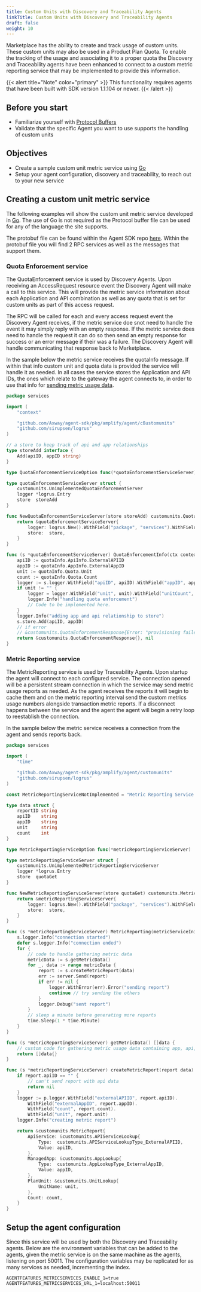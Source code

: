 ```yaml
---
title: Custom Units with Discovery and Traceability Agents
linkTitle: Custom Units with Discovery and Traceability Agents
draft: false
weight: 10
---
```

Marketplace has the ability to create and track usage of custom units. These custom units may also be used in a Product Plan Quota. To enable the tracking of the usage and associating it to a proper quota the Discovery and Traceability agents have been enhanced to connect to a custom metric reporting service that may be implemented to provide this information.

{{< alert title="Note" color="primary" >}}
This functionality requires agents that have been built with SDK version 1.1.104 or newer.
{{< /alert >}}

## Before you start

* Familiarize yourself with [Protocol Buffers](https://protobuf.dev/)
* Validate that the specific Agent you want to use supports the handling of custom units

## Objectives

* Create a sample custom unit metric service using [Go](https://go.dev/)
* Setup your agent configuration, discovery and traceability, to reach out to your new service

## Creating a custom unit metric service

The following examples will show the custom unit metric service developed in [Go](https://go.dev/). The use of Go is not required as the Protocol buffer file can be used for any of the language the site supports.

The protobuf file can be found within the Agent SDK repo [here](https://github.com/Axway/agent-sdk/tree/main/proto/customunits). Within the protobuf file you will find 2 RPC services as well as the messages that support them.

### Quota Enforcement service

The QuotaEnforcement service is used by Discovery Agents. Upon receiving an AccessRequest resource event the Discovery Agent will make a call to this service. This will provide the metric service information about each Application and API combination as well as any quota that is set for custom units as part of this access request.

The RPC will be called for each and every access request event the Discovery Agent receives, if the metric service doe snot need to handle the event it may simply reply with an empty response. If the metric service does need to handle the request it can do so then send an empty response for success or an error message if their was a failure. The Discovery Agent will handle communicating that response back to Marketplace.

In the sample below the metric service receives the quotaInfo message. If within that info custom unit and quota data is provided the service will handle it as needed. In all cases the service stores the Application and API IDs, the ones which relate to the gateway the agent connects to, in order to use that info for [sending metric usage data](#metric-reporting-service).

```go
package services

import (
    "context"

    "github.com/Axway/agent-sdk/pkg/amplify/agent/cßustomunits"
    "github.com/sirupsen/logrus"
)

// a store to keep track of api and app relationships 
type storeAdd interface {
    Add(apiID, appID string)
}

type QuotaEnforcementServiceOption func(*quotaEnforcementServiceServer)

type quotaEnforcementServiceServer struct {
    customunits.UnimplementedQuotaEnforcementServer
    logger *logrus.Entry
    store  storeAdd
}

func NewQuotaEnforcementServiceServer(store storeAdd) customunits.QuotaEnforcementServer {
    return &quotaEnforcementServiceServer{
        logger: logrus.New().WithField("package", "services").WithField("component", "quotaEnforcement"),
        store:  store,
    }
}

func (s *quotaEnforcementServiceServer) QuotaEnforcementInfo(ctx context.Context, quotaInfo *customunits.QuotaInfo) (*customunits.QuotaEnforcementResponse, error) {
    apiID := quotaInfo.ApiInfo.ExternalAPIID
    appID := quotaInfo.AppInfo.ExternalAppID
    unit := quotaInfo.Quota.Unit
    count := quotaInfo.Quota.Count
    logger := s.logger.WithField("apiID", apiID).WithField("appID", appID)
    if unit != "" {
        logger = logger.WithField("unit", unit).WithField("unitCount", count)
        logger.Info("handling quota enforcement")
        // Code to be implemented here.
    }
    logger.Info("adding app and api relationship to store")
    s.store.Add(apiID, appID)
    // if error
    // &customunits.QuotaEnforcementResponse{Error: "provisioning failed"}, nil
    return &customunits.QuotaEnforcementResponse{}, nil
}
```

### Metric Reporting service

The MetricReporting service is used by Traceability Agents. Upon startup the agent will connect to each configured service. The connection opened will be a persistent stream connection in which the service may send metric usage reports as needed. As the agent receives the reports it will begin to cache them and on the metric reporting interval send the custom metrics usage numbers alongside transaction metric reports.  If a disconnect happens between the service and the agent the agent will begin a retry loop to reestablish the connection.

In the sample below the metric service receives a connection from the agent and sends reports back.

```go
package services

import (
    "time"

    "github.com/Axway/agent-sdk/pkg/amplify/agent/customunits"
    "github.com/sirupsen/logrus"
)

const MetricReportingServiceNotImplemented = "Metric Reporting Service is not implemented"

type data struct {
    reportID string
    apiID    string
    appID    string
    unit     string
    count    int
}

type MetricReportingServiceOption func(*metricReportingServiceServer)

type metricReportingServiceServer struct {
    customunits.UnimplementedMetricReportingServiceServer
    logger *logrus.Entry
    store  quotaGet
}

func NewMetricReportingServiceServer(store quotaGet) customunits.MetricReportingServiceServer {
    return &metricReportingServiceServer{
        logger: logrus.New().WithField("package", "services").WithField("component", "metricReporter"),
        store:  store,
    }
}

func (s *metricReportingServiceServer) MetricReporting(metricServiceInit *customunits.MetricServiceInit, server customunits.MetricReportingService_MetricReportingServer) error {
    s.logger.Info("connection started")
    defer s.logger.Info("connection ended")
    for {
        // code to handle gathering metric data
        metricData := s.getMetricData()
        for _, data := range metricData {
            report := s.createMetricReport(data)
            err := server.Send(report)
            if err != nil {
                logger.WithError(err).Error("sending report")
                continue // try sending the others
            }
            logger.Debug("sent report")
        }
        // sleep a minute before generating more reports
        time.Sleep(1 * time.Minute)
    }
}

func (s *metricReportingServiceServer) getMetricData() []data {
    // custom code for gathering metric usage data containing app, api, unit, and counts
    return []data{}
}

func (s *metricReportingServiceServer) createMetricReport(report data) *customunits.MetricReport {
    if report.apiID == "" {
        // can't send report with api data 
        return nil
    }
    logger := p.logger.WithField("externalAPIID", report.apiID).
        WithField("externalAppID", report.appID).
        WithField("count", report.count).
        WithField("unit", report.unit)
    logger.Info("creating metric report")

    return &customunits.MetricReport{
        ApiService: &customunits.APIServiceLookup{
            Type:  customunits.APIServiceLookupType_ExternalAPIID,
            Value: apiID,
        },
        ManagedApp: &customunits.AppLookup{
            Type:  customunits.AppLookupType_ExternalAppID,
            Value: appID,
        },
        PlanUnit: &customunits.UnitLookup{
            UnitName: unit,
        },
        Count: count,
    }
}
```

## Setup the agent configuration

Since this service will be used by both the Discovery and Traceability agents. Below are the environment variables that can be added to the agents, given the metric service is on the same machine as the agents, listening on port 50011. The configuration variables may be replicated for as many services as needed, incrementing the index.

```shell
AGENTFEATURES_METRICSERVICES_ENABLE_1=true
AGENTFEATURES_METRICSERVICES_URL_1=localhost:50011
```
